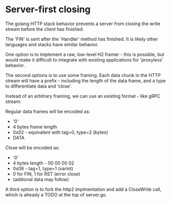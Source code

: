 # Server-first closing

The golang HTTP stack behavior prevents a server from closing the write stream before the client has finished.

The 'FIN' is sent after the 'Handler' method has finished. It is likely other languages and stacks have similar
behavior.

One option is to implement a raw, low-level H2 framer - this is possible, but would make it difficult to integrate with
existing applications for 'proxyless' behavior.

The second options is to use some framing. Each data chunk in the HTTP stream will have a prefix - including the length
of the data frame, and a type to differentiate data and 'close'.

Instead of an arbitrary framing, we can use an existing format - like gRPC stream:

Regular data frames will be encoded as:

- '0'
- 4 bytes frame length
- 0x02 - equivalent with tag=0, type=2 (bytes)
- DATA

Close will be encoded as:

- '0'
- 4 bytes length - 00 00 00 02
- 0x08 - tag=1, type=1 (varint)
- 0 for FIN, 1 for RST (error close)
- (addional data may follow)

A third option is to fork the http2 implmentation and add a CloseWrite call, which is already a TODO at the top of
server.go.

